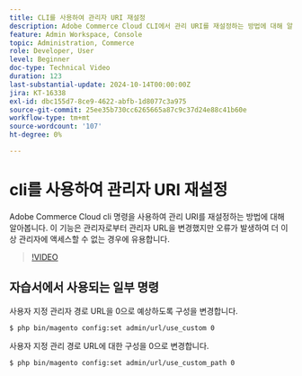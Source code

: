```yaml
---
title: CLI를 사용하여 관리자 URI 재설정
description: Adobe Commerce Cloud CLI에서 관리 URI를 재설정하는 방법에 대해 알아봅니다. 이 방법은 관리자 URL 변경으로 인해 액세스 문제가 발생하는 경우 유용합니다.
feature: Admin Workspace, Console
topic: Administration, Commerce
role: Developer, User
level: Beginner
doc-type: Technical Video
duration: 123
last-substantial-update: 2024-10-14T00:00:00Z
jira: KT-16338
exl-id: dbc155d7-8ce9-4622-abfb-1d8077c3a975
source-git-commit: 25ee35b730cc6265665a87c9c37d24e88c41b60e
workflow-type: tm+mt
source-wordcount: '107'
ht-degree: 0%

---
```


# cli를 사용하여 관리자 URI 재설정

Adobe Commerce Cloud cli 명령을 사용하여 관리 URI를 재설정하는 방법에 대해 알아봅니다. 이 기능은 관리자로부터 관리자 URL을 변경했지만 오류가 발생하여 더 이상 관리자에 액세스할 수 없는 경우에 유용합니다.

>[!VIDEO](https://video.tv.adobe.com/v/3435066/?learn=on)

## 자습서에서 사용되는 일부 명령

사용자 지정 관리자 경로 URL을 0으로 예상하도록 구성을 변경합니다.

`$ php bin/magento config:set admin/url/use_custom 0`

사용자 지정 관리 경로 URL에 대한 구성을 0으로 변경합니다.

`$ php bin/magento config:set admin/url/use_custom_path 0`
